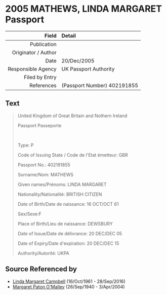 ﻿---
layout: page
permalink: /sources/s12455579
---

# 2005 MATHEWS, LINDA MARGARET Passport

Field | Detail
---:|:---
Publication | 
Originator / Author | 
Date | 20/Dec/2005
Responsible Agency | UK Passport Authority
Filed by Entry | 
References | (Passport Number) 402191855

## Text

> United Kingdom of Great Britain and Nothern Ireland
>
> Passport Passeporte
>
> <br/>
>
> Type: P
>
> Code of Issuing State / Code de l'Etat émetteur: GBR
>
> Passport No.: 402191855
>
> Surname/Nom: MATHEWS
>
> Given names/Prénoms: LINDA MARGARET
>
> Nationality/Nationalité: BRITISH CITIZEN
>
> Date of Birth/Date de naissance: 16 OCT/OCT 61
>
> Sex/Sexe:F
>
> Place of Birth/Lieu de naissance: DEWSBURY
>
> Date of Issue/Date de délivrance: 20 DEC/DEC 05
>
> Date of Expiry/Date d'expiration: 20 DEC/DEC 15
>
> Authority/Autorité: UKPA
>

## Source Referenced by

* [Linda Margaret Campbell](../people/@76650284@-linda-margaret-campbell-b1961-10-16-d2016-9-28.md) (16/Oct/1961 - 28/Sep/2016)
* [Margaret Paton O'Malley](../people/@46723082@-margaret-paton-o'malley-b1940-9-26-d2004-4-3.md) (26/Sep/1940 - 3/Apr/2004)
